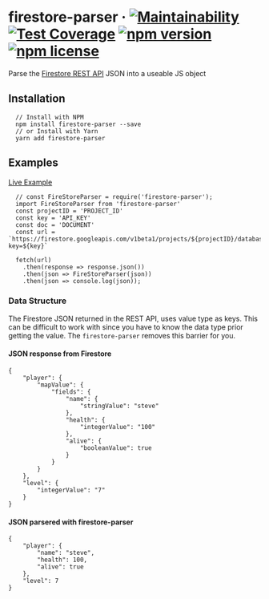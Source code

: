 # firestore-parser &middot; [![Maintainability](https://api.codeclimate.com/v1/badges/c021344dfe81edfce992/maintainability)](https://codeclimate.com/github/jdbence/firestore-parser/maintainability) [![Test Coverage](https://api.codeclimate.com/v1/badges/c021344dfe81edfce992/test_coverage)](https://codeclimate.com/github/jdbence/firestore-parser/test_coverage) [![npm version](https://img.shields.io/npm/v/firestore-parser.svg?style=flat)](https://www.npmjs.com/package/firestore-parser) [![npm license](https://img.shields.io/npm/l/firestore-parser.svg?style=flat)](https://www.npmjs.com/package/firestore-parser)

Parse the [Firestore REST API](https://firebase.google.com/docs/firestore/reference/rest/) JSON into a useable JS object

## Installation

```
  // Install with NPM
  npm install firestore-parser --save
  // or Install with Yarn
  yarn add firestore-parser
```

## Examples
[Live Example](https://repl.it/@jdbence/firestore-parser-example-01)
```JS
  // const FireStoreParser = require('firestore-parser');
  import FireStoreParser from 'firestore-parser'
  const projectID = 'PROJECT_ID'
  const key = 'API_KEY'
  const doc = 'DOCUMENT'
  const url = `https://firestore.googleapis.com/v1beta1/projects/${projectID}/databases/(default)/documents/${doc}?key=${key}`
  
  fetch(url)
    .then(response => response.json())
    .then(json => FireStoreParser(json))
    .then(json => console.log(json));
```

### Data Structure

The Firestore JSON returned in the REST API, uses value type as keys. This can be difficult to work with since you have to know the data type prior getting the value. The `firestore-parser` removes this barrier for you.
#### JSON response from Firestore
```
{
	"player": {
		"mapValue": {
			"fields": {
				"name": {
					"stringValue": "steve"
				},
				"health": {
					"integerValue": "100"
				},
				"alive": {
					"booleanValue": true
				}
			}
		}
	},
	"level": {
		"integerValue": "7"
	}
}
```
#### JSON parsered with firestore-parser
```
{
	"player": {
		"name": "steve",
		"health": 100,
		"alive": true
	},
	"level": 7
}
```